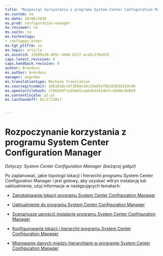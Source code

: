 ```yaml
---
title: "Rozpocząć korzystanie z programu System Center Configuration Manager | Dokumentacja firmy Microsoft"
ms.custom: na
ms.date: 10/06/2016
ms.prod: configuration-manager
ms.reviewer: na
ms.suite: na
ms.technology:
- configmgr-other
ms.tgt_pltfrm: na
ms.topic: article
ms.assetid: 32609a30-465c-4406-b227-aca5c276e015
caps.latest.revision: 4
caps.handback.revision: 0
author: Brenduns
ms.author: brenduns
manager: angrobe
ms.translationtype: Machine Translation
ms.sourcegitcommit: 10b1010ccbf3889c58c55b87e70b354559243c90
ms.openlocfilehash: 1786209f1a1b0d1caab9e31414bfccb690c8e659
ms.contentlocale: pl-pl
ms.lasthandoff: 05/17/2017


---
```

# <a name="start-using-system-center-configuration-manager"></a>Rozpoczynanie korzystania z programu System Center Configuration Manager

*Dotyczy: System Center Configuration Manager (bieżącej gałęzi)*

Po zaplanować, jakie topologii lokacji i hierarchii programu System Center Configuration Manager i jest gotowy, aby uzyskać witryn instalację lub uaktualnienie, użyj informacje w następujących tematach:  

-   [Zainstalowanie lokacji programu System Center Configuration Manager](/sccm/core/servers/deploy/install/installing-sites)  

-   [Uaktualnienie do programu System Center Configuration Manager](../../../core/servers/deploy/install/upgrade-to-configuration-manager.md)  

-   [Scenariusze uprościć instalację programu System Center Configuration Manager](../../../core/servers/deploy/install/scenarios-to-streamline-your-installation.md)  

-   [Konfigurowanie lokacji i hierarchii programu System Center Configuration Manager](../../../core/servers/deploy/configure/configure-sites-and-hierarchies.md)  

-   [Migrowanie danych między hierarchiami w programie System Center Configuration Manager](../../../core/migration/migrate-data-between-hierarchies.md)  

